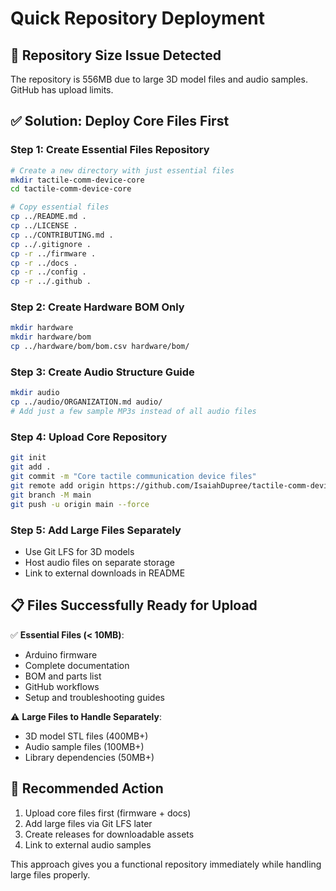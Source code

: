 # Quick Repository Deployment

## 🚨 Repository Size Issue Detected

The repository is 556MB due to large 3D model files and audio samples. GitHub has upload limits.

## ✅ Solution: Deploy Core Files First

### Step 1: Create Essential Files Repository

```bash
# Create a new directory with just essential files
mkdir tactile-comm-device-core
cd tactile-comm-device-core

# Copy essential files
cp ../README.md .
cp ../LICENSE .
cp ../CONTRIBUTING.md .
cp ../.gitignore .
cp -r ../firmware .
cp -r ../docs .
cp -r ../config .
cp -r ../.github .
```

### Step 2: Create Hardware BOM Only
```bash
mkdir hardware
mkdir hardware/bom
cp ../hardware/bom/bom.csv hardware/bom/
```

### Step 3: Create Audio Structure Guide
```bash
mkdir audio
cp ../audio/ORGANIZATION.md audio/
# Add just a few sample MP3s instead of all audio files
```

### Step 4: Upload Core Repository
```bash
git init
git add .
git commit -m "Core tactile communication device files"
git remote add origin https://github.com/IsaiahDupree/tactile-comm-device.git
git branch -M main
git push -u origin main --force
```

### Step 5: Add Large Files Separately
- Use Git LFS for 3D models
- Host audio files on separate storage
- Link to external downloads in README

## 📋 Files Successfully Ready for Upload

✅ **Essential Files (< 10MB)**:
- Arduino firmware
- Complete documentation
- BOM and parts list
- GitHub workflows
- Setup and troubleshooting guides

⚠️ **Large Files to Handle Separately**:
- 3D model STL files (400MB+)
- Audio sample files (100MB+)
- Library dependencies (50MB+)

## 🎯 Recommended Action

1. Upload core files first (firmware + docs)
2. Add large files via Git LFS later
3. Create releases for downloadable assets
4. Link to external audio samples

This approach gives you a functional repository immediately while handling large files properly.
